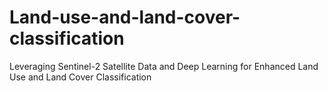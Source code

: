 # Land-use-and-land-cover-classification
Leveraging Sentinel-2 Satellite Data and Deep Learning for Enhanced Land Use and Land Cover Classification

